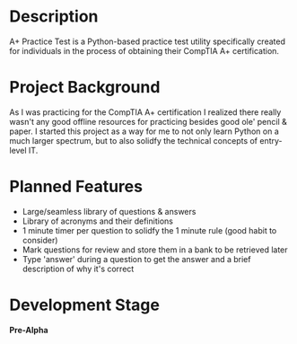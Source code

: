 # Description
A+ Practice Test is a Python-based practice test utility specifically created for individuals in the process of obtaining their CompTIA A+ certification.

# Project Background
As I was practicing for the CompTIA A+ certification I realized there really wasn't any good offline resources for practicing besides good ole' pencil & paper. I started this project as a way for me to not only learn Python on a much larger spectrum, but to also solidfy the technical concepts of entry-level IT.

# Planned Features
* Large/seamless library of questions & answers
* Library of acronyms and their definitions
* 1 minute timer per question to solidfy the 1 minute rule (good habit to consider)
* Mark questions for review and store them in a bank to be retrieved later
* Type 'answer' during a question to get the answer and a brief description of why it's correct

# Development Stage
**Pre-Alpha**
